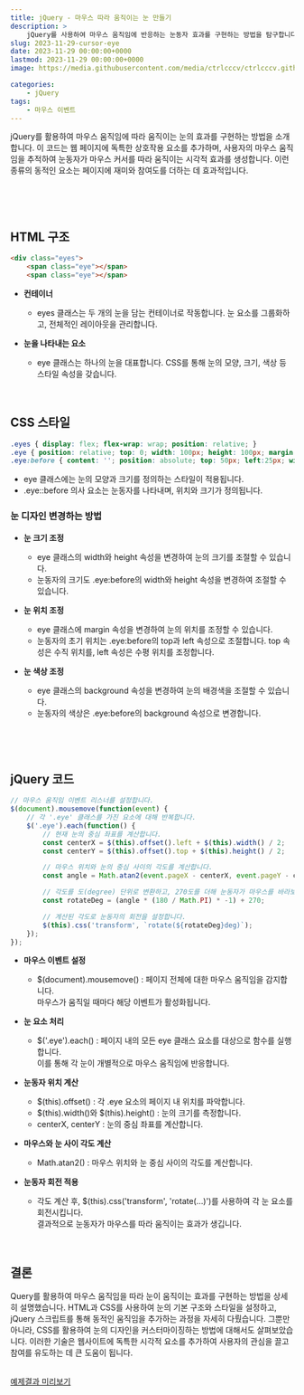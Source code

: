 ```yaml
---
title: jQuery - 마우스 따라 움직이는 눈 만들기
description: >  
    jQuery를 사용하여 마우스 움직임에 반응하는 눈동자 효과를 구현하는 방법을 탐구합니다. HTML과 CSS로 기본 구조와 스타일을 설정하고, jQuery로 동적인 움직임을 추가하는 과정을 자세히 다룹니다.
slug: 2023-11-29-cursor-eye
date: 2023-11-29 00:00:00+0000
lastmod: 2023-11-29 00:00:00+0000
image: https://media.githubusercontent.com/media/ctrlcccv/ctrlcccv.github.io/master/assets/img/post/2023-11-29-cursor-eye.webp

categories:
    - jQuery
tags:
    - 마우스 이벤트
---
```

jQuery를 활용하여 마우스 움직임에 따라 움직이는 눈의 효과를 구현하는 방법을 소개합니다. 이 코드는 웹 페이지에 독특한 상호작용 요소를 추가하며, 사용자의 마우스 움직임을 추적하여 눈동자가 마우스 커서를 따라 움직이는 시각적 효과를 생성합니다. 이런 종류의 동적인 요소는 페이지에 재미와 참여도를 더하는 데 효과적입니다.  

<br>

<ins class="adsbygoogle"
     style="display:block; text-align:center;"
     data-ad-layout="in-article"
     data-ad-format="fluid"
     data-ad-client="ca-pub-8535540836842352"
     data-ad-slot="2974559225"></ins>
<script>
     (adsbygoogle = window.adsbygoogle || []).push({});
</script>


<br>

## HTML 구조
```html
<div class="eyes">
    <span class="eye"></span>
    <span class="eye"></span>

```
* **컨테이너**  
  * eyes 클래스는 두 개의 눈을 담는 컨테이너로 작동합니다. 눈 요소를 그룹화하고, 전체적인 레이아웃을 관리합니다.

* **눈을 나타내는 요소**
  * eye 클래스는 하나의 눈을 대표합니다. CSS를 통해 눈의 모양, 크기, 색상 등 스타일 속성을 갖습니다.  
<br>

## CSS 스타일
```css
.eyes { display: flex; flex-wrap: wrap; position: relative; } 
.eye { position: relative; top: 0; width: 100px; height: 100px; margin: 0 15px; background: #fff; border-radius: 50%; } 
.eye:before { content: ''; position: absolute; top: 50px; left:25px; width:45px; height: 45px; background: #333; border-radius: 50%; transform: translate(-50%, -50%); } 
```
* eye 클래스에는 눈의 모양과 크기를 정의하는 스타일이 적용됩니다.
* .eye::before 의사 요소는 눈동자를 나타내며, 위치와 크기가 정의됩니다.  

### 눈 디자인 변경하는 방법

* **눈 크기 조정**  
  * eye 클래스의 width와 height 속성을 변경하여 눈의 크기를 조절할 수 있습니다.
  * 눈동자의 크기도 .eye:before의 width와 height 속성을 변경하여 조절할 수 있습니다.

* **눈 위치 조정**  
  * eye 클래스에 margin 속성을 변경하여 눈의 위치를 조정할 수 있습니다.
  * 눈동자의 초기 위치는 .eye:before의 top과 left 속성으로 조절합니다. top 속성은 수직 위치를, left 속성은 수평 위치를 조정합니다.

* **눈 색상 조정**  
  * eye 클래스의 background 속성을 변경하여 눈의 배경색을 조절할 수 있습니다.
  * 눈동자의 색상은 .eye:before의 background 속성으로 변경합니다.

<br>

<ins class="adsbygoogle"
     style="display:block; text-align:center;"
     data-ad-layout="in-article"
     data-ad-format="fluid"
     data-ad-client="ca-pub-8535540836842352"
     data-ad-slot="2974559225"></ins>
<script>
     (adsbygoogle = window.adsbygoogle || []).push({});
</script>


<br>

## jQuery 코드
```js
// 마우스 움직임 이벤트 리스너를 설정합니다.
$(document).mousemove(function(event) {
    // 각 '.eye' 클래스를 가진 요소에 대해 반복합니다.
    $('.eye').each(function() {
        // 현재 눈의 중심 좌표를 계산합니다. 
        const centerX = $(this).offset().left + $(this).width() / 2;
        const centerY = $(this).offset().top + $(this).height() / 2;

        // 마우스 위치와 눈의 중심 사이의 각도를 계산합니다.
        const angle = Math.atan2(event.pageX - centerX, event.pageY - centerY);

        // 각도를 도(degree) 단위로 변환하고, 270도를 더해 눈동자가 마우스를 바라보도록 조정합니다.
        const rotateDeg = (angle * (180 / Math.PI) * -1) + 270;

        // 계산된 각도로 눈동자의 회전을 설정합니다.
        $(this).css('transform', `rotate(${rotateDeg}deg)`);
    });
});
```
* **마우스 이벤트 설정**  
  * $(document).mousemove() : 페이지 전체에 대한 마우스 움직임을 감지합니다.   
  마우스가 움직일 때마다 해당 이벤트가 활성화됩니다.

* **눈 요소 처리**  
  * $('.eye').each() : 페이지 내의 모든 eye 클래스 요소를 대상으로 함수를 실행합니다.  
  이를 통해 각 눈이 개별적으로 마우스 움직임에 반응합니다.

* **눈동자 위치 계산**  
  * $(this).offset() : 각 .eye 요소의 페이지 내 위치를 파악합니다.
  * $(this).width()와 $(this).height() : 눈의 크기를 측정합니다.
  * centerX, centerY : 눈의 중심 좌표를 계산합니다.

* **마우스와 눈 사이 각도 계산**  
  * Math.atan2() : 마우스 위치와 눈 중심 사이의 각도를 계산합니다.  

* **눈동자 회전 적용**  
  * 각도 계산 후, $(this).css('transform', 'rotate(…)')를 사용하여 각 눈 요소를 회전시킵니다.   
  결과적으로 눈동자가 마우스를 따라 움직이는 효과가 생깁니다.  
<br>

## 결론
Query를 활용하여 마우스 움직임을 따라 눈이 움직이는 효과를 구현하는 방법을 상세히 설명했습니다. HTML과 CSS를 사용하여 눈의 기본 구조와 스타일을 설정하고, jQuery 스크립트를 통해 동적인 움직임을 추가하는 과정을 자세히 다뤘습니다. 그뿐만 아니라, CSS를 활용하여 눈의 디자인을 커스터마이징하는 방법에 대해서도 살펴보았습니다. 이러한 기술은 웹사이트에 독특한 시각적 요소를 추가하여 사용자의 관심을 끌고 참여를 유도하는 데 큰 도움이 됩니다.  
<br>

<div class="btn_wrap">
    <a target="_blank" href="https://ctrlcccv.github.io/ctrlcccv-demo/2023-11-29-cursor-eye/">예제결과 미리보기</a>
</div>


